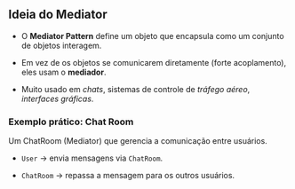 ## Ideia do Mediator

- O **Mediator Pattern** define um objeto que encapsula como um conjunto de objetos interagem.

- Em vez de os objetos se comunicarem diretamente (forte acoplamento), eles usam o **mediador**.

- Muito usado em *chats*, sistemas de controle de *tráfego aéreo*, *interfaces gráficas*.

### Exemplo prático: Chat Room

Um ChatRoom (Mediator) que gerencia a comunicação entre usuários.

- `User` → envia mensagens via `ChatRoom`.

- `ChatRoom` → repassa a mensagem para os outros usuários.